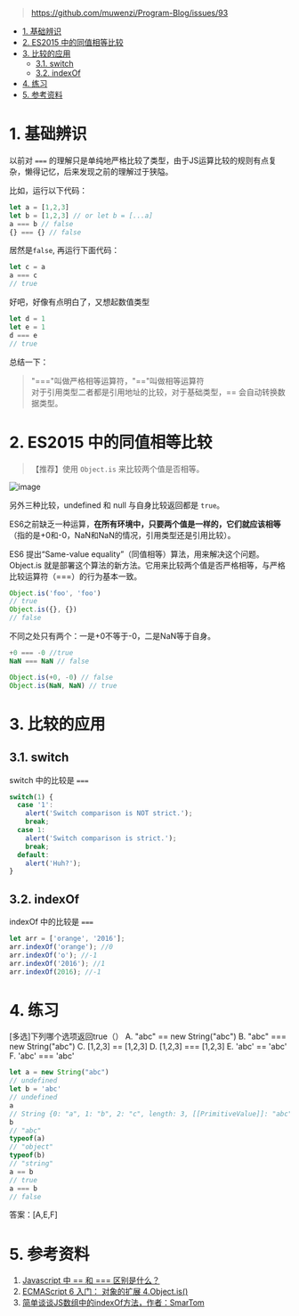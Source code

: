 > https://github.com/muwenzi/Program-Blog/issues/93

<!-- TOC -->

- [1. 基础辨识](#1-基础辨识)
- [2. ES2015 中的同值相等比较](#2-es2015-中的同值相等比较)
- [3. 比较的应用](#3-比较的应用)
  - [3.1. switch](#31-switch)
  - [3.2. indexOf](#32-indexof)
- [4. 练习](#4-练习)
- [5. 参考资料](#5-参考资料)

<!-- /TOC -->

# 1. 基础辨识

以前对 `===` 的理解只是单纯地严格比较了类型，由于JS运算比较的规则有点复杂，懒得记忆，后来发现之前的理解过于狭隘。

比如，运行以下代码：

```js
let a = [1,2,3]
let b = [1,2,3] // or let b = [...a]
a === b // false
{} === {} // false
```

居然是`false`, 再运行下面代码：

```js
let c = a
a === c
// true
```

好吧，好像有点明白了，又想起数值类型

```js
let d = 1
let e = 1
d === e
// true
```

总结一下：

> "==="叫做严格相等运算符，"=="叫做相等运算符  
> 对于引用类型二者都是引用地址的比较，对于基础类型，== 会自动转换数据类型。

# 2. ES2015 中的同值相等比较

>【推荐】使用 `Object.is` 来比较两个值是否相等。

![image](https://user-images.githubusercontent.com/12554487/37272673-57f4a4ce-2612-11e8-98e5-ed5dc647e159.png)

另外三种比较，undefined 和 null 与自身比较返回都是 `true`。

ES6之前缺乏一种运算，**在所有环境中，只要两个值是一样的，它们就应该相等**（指的是+0和-0，NaN和NaN的情况，引用类型还是引用比较）。

ES6 提出“Same-value equality”（同值相等）算法，用来解决这个问题。Object.is 就是部署这个算法的新方法。它用来比较两个值是否严格相等，与严格比较运算符（===）的行为基本一致。

```js
Object.is('foo', 'foo')
// true
Object.is({}, {})
// false
```

不同之处只有两个：一是+0不等于-0，二是NaN等于自身。

```js
+0 === -0 //true
NaN === NaN // false

Object.is(+0, -0) // false
Object.is(NaN, NaN) // true
```

# 3. 比较的应用

## 3.1. switch

switch 中的比较是 `===`

```js
switch(1) {
  case '1':
    alert('Switch comparison is NOT strict.');
    break;
  case 1:
    alert('Switch comparison is strict.');
    break;
  default:
    alert('Huh?');
}
```

## 3.2. indexOf

indexOf 中的比较是 `===`

```js
let arr = ['orange', '2016'];
arr.indexOf('orange'); //0
arr.indexOf('o'); //-1
arr.indexOf('2016'); //1
arr.indexOf(2016); //-1
```

# 4. 练习

[多选]下列哪个选项返回true（）
A. "abc" == new String("abc")
B. "abc" === new String("abc")
C. [1,2,3]  ==  [1,2,3]
D. [1,2,3] === [1,2,3]
E. 'abc' == 'abc'
F. 'abc' === 'abc'

```javascript
let a = new String("abc")
// undefined
let b = 'abc'
// undefined
a
// String {0: "a", 1: "b", 2: "c", length: 3, [[PrimitiveValue]]: "abc"}
b
// "abc"
typeof(a)
// "object"
typeof(b)
// "string"
a == b
// true
a === b
// false
```
答案：[A,E,F]

# 5. 参考资料

1. [Javascript 中 == 和 === 区别是什么？](https://www.zhihu.com/question/31442029/answer/53641960)
1. [ECMAScript 6 入门： 对象的扩展 4.Object.is()](http://es6.ruanyifeng.com/#docs/object#Object-is)
1. [简单谈谈JS数组中的indexOf方法，作者：SmarTom](https://www.cnblogs.com/subtract/p/6971240.html)
